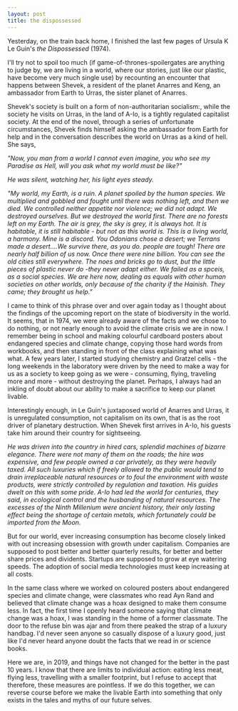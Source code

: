 ```yaml
---
layout: post
title: the dispossessed
---
```



Yesterday, on the train back home, I finished the last few pages of Ursula K Le Guin's _the Dispossessed_ (1974).

I'll try not to spoil too much (if game-of-thrones-spoilergates are anything to judge by, we are living in a world, where our stories, just like our plastic, have become very much single use) by recounting an encounter that happens between Shevek, a resident of the planet Anarres and Keng, an ambassador from Earth to Urras, the sister planet of Anarres. 

Shevek's society is built on a form of non-authoritarian socialism:, while the society he visits on Urras, in the land of A-Io, is a tightly regulated capitalist society. At the end of the novel, through a series of unfortunate circumstances, Shevek finds himself asking the ambassador from Earth for help and in the conversation describes the world on Urras as a kind of hell. 
She says, 

_"Now, you man from a world I cannot even imagine, you who see my Paradise as Hell, will you ask what *my* world must be like?"_

_He was silent, watching her, his light eyes steady._

_"My world, my Earth, is a ruin. A planet spoiled by the human species. We multiplied and gobbled and fought until there was nothing left, and then we died. We controlled neither appetite nor violence; we did not adapt. We destroyed ourselves. But we destroyed the world first. There are no forests left on my Earth. The air is grey, the sky is grey, it is always hot. It is habitable, it is still habitable - but not as this world is. This is a living world, a harmony. Mine is a discord. You Odonians chose a desert; we Terrans made a desert....We survive there, as you do. people are tough! There are nearly half billion of us now. Once there were nine billion. You can see the old cities still everywhere. The noes and bricks go to dust, but the little pieces of plastic never do -they never adapt either. We failed as a spceis, as a social species. We are here now, dealing as equals with other human societies on other worlds, only because of the charity if the Hainish. They came; they brought us help."_

I came to think of this phrase over and over again today as I thought about the findings of the upcoming report on the state of biodiversity in the world. It seems, that in 1974, we were already aware of the facts and we chose to do nothing, or not nearly enough to avoid the climate crisis we are in now. I remember being in school and making colourful cardboard posters about endangered species and climate change, copying those hard words from workbooks, and then standing in front of the class explaining what was what. A few years later, I started studying chemistry and Gratzel cells - the long weekends in the laboratory were driven by the need to make a way for us as a society to keep going as we were - consuming, flying, traveling more and more - without destroying the planet. Perhaps, I always had an inkling of doubt about our ability to make a sacrifice to keep our planet livable. 

Interestingly enough, in Le Guin's juxtaposed world of Anarres and Urras, it is unregulated consumption, not capitalism on its own, that is as the root driver of planetary destruction. When Shevek first arrives in A-Io, his guests take him around their country for sightseeing.

_He was driven into the country in hired cars, splendid machines of bizarre elegance. There were not many of them on the roads; the hire was expensive, and few people owned a car privately, as they were heavily taxed. All such luxuries which if freely allowed to the public would tend to drain irreplaceable natural resources or to foul the environment with waste products, were strictly controlled by regulation and taxation. His guides dwelt on this with some pride. A-Io had led the world for centuries, they said, in ecological control and the husbanding of natural resources. The excesses of the Ninth Millenium were ancient history, their only lasting effect being the shortage of certain metals, which fortunately could be imported from the Moon._

But for our world, ever increasing consumption has become closely linked with out increasing obsession with growth under capitalism. Companies are supposed to post better and better quarterly results, for better and better share prices and dividents. Startups are supposed to grow at eye watering speeds. The adoption of social media technologies must keep increasing at all costs.  

In the same class where we worked on coloured posters about endangered species and climate change, were classmates who read Ayn Rand and believed that climate change was a hoax designed to make them consume less. In fact, the first time I openly heard someone saying that climate change was a hoax, I was standing in the home of a former classmate. The door to the refuse bin was ajar and from there peaked the strap of a luxury handbag. I'd never seen anyone so casually dispose of a luxury good, just like I'd never heard anyone doubt the facts that we read in or science books. 

Here we are, in 2019, and things have not changed for the better in the past 10 years. 
I know that there are limits to individual action: eating less meat, flying less, travelling with a smaller footprint, but I refuse to accept that therefore, these measures are pointless. If we do this together, we can reverse course before we make the livable Earth into something that only exists in the tales and myths of our future selves.  
